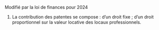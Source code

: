Modifié par la loi de finances pour 2024
1) La contribution des patentes se compose :
d’un droit fixe ;
d’un droit proportionnel sur la valeur locative des locaux professionnels.